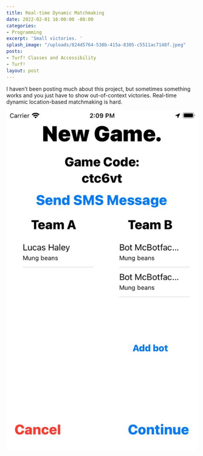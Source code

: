 ```yaml
---
title: Real-time Dynamic Matchmaking
date: 2022-02-01 16:00:00 -08:00
categories:
- Programming
excerpt: 'Small victories. '
splash_image: "/uploads/824d5764-538b-415a-8305-c5511ac7148f.jpeg"
posts:
- Turf! Classes and Accessibility
- Turf!
layout: post
---
```

I haven’t been posting much about this project, but sometimes something works and you just have to show out-of-context victories. Real-time dynamic location-based matchmaking is hard.

![](/uploads/824d5764-538b-415a-8305-c5511ac7148f.jpeg)